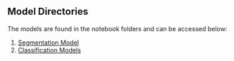 ## Model Directories
The models are found in the notebook folders and can be accessed below:

1. [Segmentation Model](https://github.com/Hadavand-s-Minions/rsna-cervical-spine/blob/main/notebooks/Train_Segmentations.ipynb)
2. [Classification Models](https://github.com/Hadavand-s-Minions/rsna-cervical-spine/blob/main/notebooks/RSNA_Classification.ipynb)
